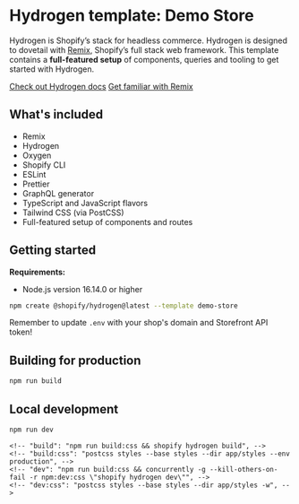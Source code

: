 # Hydrogen template: Demo Store

Hydrogen is Shopify’s stack for headless commerce. Hydrogen is designed to dovetail with [Remix](https://remix.run/), Shopify’s full stack web framework. This template contains a **full-featured setup** of components, queries and tooling to get started with Hydrogen.

[Check out Hydrogen docs](https://shopify.dev/custom-storefronts/hydrogen)
[Get familiar with Remix](https://remix.run/docs/en/v1)

## What's included

- Remix
- Hydrogen
- Oxygen
- Shopify CLI
- ESLint
- Prettier
- GraphQL generator
- TypeScript and JavaScript flavors
- Tailwind CSS (via PostCSS)
- Full-featured setup of components and routes

## Getting started

**Requirements:**

- Node.js version 16.14.0 or higher

```bash
npm create @shopify/hydrogen@latest --template demo-store
```

Remember to update `.env` with your shop's domain and Storefront API token!

## Building for production

```bash
npm run build
```

## Local development

```bash
npm run dev
```


    <!-- "build": "npm run build:css && shopify hydrogen build", -->
    <!-- "build:css": "postcss styles --base styles --dir app/styles --env production", -->
    <!-- "dev": "npm run build:css && concurrently -g --kill-others-on-fail -r npm:dev:css \"shopify hydrogen dev\"", -->
    <!-- "dev:css": "postcss styles --base styles --dir app/styles -w", -->
